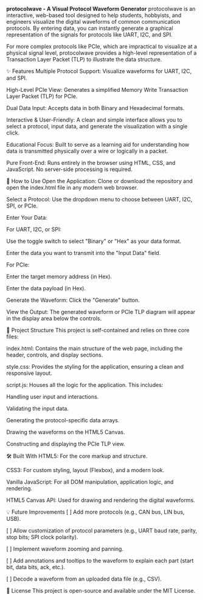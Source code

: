 **protocolwave - A Visual Protocol Waveform Generator**
protocolwave is an interactive, web-based tool designed to help students, hobbyists, and engineers visualize the digital waveforms of common communication protocols. By entering data, you can instantly generate a graphical representation of the signals for protocols like UART, I2C, and SPI.

For more complex protocols like PCIe, which are impractical to visualize at a physical signal level, protocolwave provides a high-level representation of a Transaction Layer Packet (TLP) to illustrate the data structure.

✨ Features
Multiple Protocol Support: Visualize waveforms for UART, I2C, and SPI.

High-Level PCIe View: Generates a simplified Memory Write Transaction Layer Packet (TLP) for PCIe.

Dual Data Input: Accepts data in both Binary and Hexadecimal formats.

Interactive & User-Friendly: A clean and simple interface allows you to select a protocol, input data, and generate the visualization with a single click.

Educational Focus: Built to serve as a learning aid for understanding how data is transmitted physically over a wire or logically in a packet.

Pure Front-End: Runs entirely in the browser using HTML, CSS, and JavaScript. No server-side processing is required.

🚀 How to Use
Open the Application: Clone or download the repository and open the index.html file in any modern web browser.

Select a Protocol: Use the dropdown menu to choose between UART, I2C, SPI, or PCIe.

Enter Your Data:

For UART, I2C, or SPI:

Use the toggle switch to select "Binary" or "Hex" as your data format.

Enter the data you want to transmit into the "Input Data" field.

For PCIe:

Enter the target memory address (in Hex).

Enter the data payload (in Hex).

Generate the Waveform: Click the "Generate" button.

View the Output: The generated waveform or PCIe TLP diagram will appear in the display area below the controls.

📂 Project Structure
This project is self-contained and relies on three core files:

index.html: Contains the main structure of the web page, including the header, controls, and display sections.

style.css: Provides the styling for the application, ensuring a clean and responsive layout.

script.js: Houses all the logic for the application. This includes:

Handling user input and interactions.

Validating the input data.

Generating the protocol-specific data arrays.

Drawing the waveforms on the HTML5 Canvas.

Constructing and displaying the PCIe TLP view.

🛠️ Built With
HTML5: For the core markup and structure.

CSS3: For custom styling, layout (Flexbox), and a modern look.

Vanilla JavaScript: For all DOM manipulation, application logic, and rendering.

HTML5 Canvas API: Used for drawing and rendering the digital waveforms.

💡 Future Improvements
[ ] Add more protocols (e.g., CAN bus, LIN bus, USB).

[ ] Allow customization of protocol parameters (e.g., UART baud rate, parity, stop bits; SPI clock polarity).

[ ] Implement waveform zooming and panning.

[ ] Add annotations and tooltips to the waveform to explain each part (start bit, data bits, ack, etc.).

[ ] Decode a waveform from an uploaded data file (e.g., CSV).

📄 License
This project is open-source and available under the MIT License.
